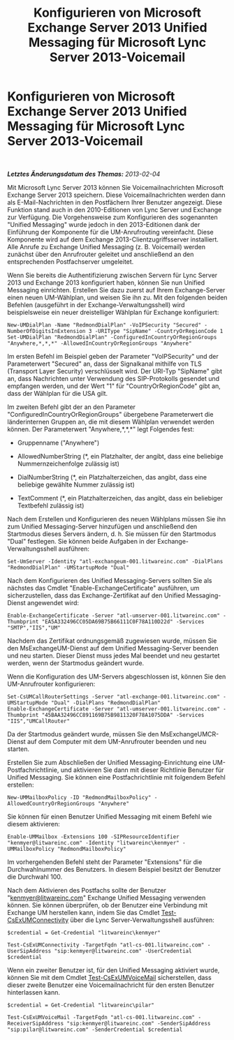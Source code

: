 ﻿---
title: Konfigurieren von Microsoft Exchange Server 2013 Unified Messaging für Microsoft Lync Server 2013-Voicemail
TOCTitle: Konfigurieren von Microsoft Exchange Server 2013 Unified Messaging für Microsoft Lync Server 2013-Voicemail
ms:assetid: 1be9c4f4-fd8e-4d64-9798-f8737b12e2ab
ms:mtpsurl: https://technet.microsoft.com/de-de/library/JJ687983(v=OCS.15)
ms:contentKeyID: 49890646
ms.date: 05/19/2016
mtps_version: v=OCS.15
ms.translationtype: HT
---

# Konfigurieren von Microsoft Exchange Server 2013 Unified Messaging für Microsoft Lync Server 2013-Voicemail

 

_**Letztes Änderungsdatum des Themas:** 2013-02-04_

Mit Microsoft Lync Server 2013 können Sie Voicemailnachrichten Microsoft Exchange Server 2013 speichern. Diese Voicemailnachrichten werden dann als E-Mail-Nachrichten in den Postfächern Ihrer Benutzer angezeigt. Diese Funktion stand auch in den 2010-Editionen von Lync Server und Exchange zur Verfügung. Die Vorgehensweise zum Konfigurieren des sogenannten "Unified Messaging" wurde jedoch in den 2013-Editionen dank der Einführung der Komponente für die UM-Anrufrouting vereinfacht. Diese Komponente wird auf dem Exchange 2013-Clientzugriffsserver installiert. Alle Anrufe zu Exchange Unified Messaging (z. B. Voicemail) werden zunächst über den Anrufrouter geleitet und anschließend an den entsprechenden Postfachserver umgeleitet.

Wenn Sie bereits die Authentifizierung zwischen Servern für Lync Server 2013 und Exchange 2013 konfiguriert haben, können Sie nun Unified Messaging einrichten. Erstellen Sie dazu zuerst auf Ihrem Exchange-Server einen neuen UM-Wählplan, und weisen Sie ihn zu. Mit den folgenden beiden Befehlen (ausgeführt in der Exchange-Verwaltungsshell) wird beispielsweise ein neuer dreistelliger Wählplan für Exchange konfiguriert:

    New-UMDialPlan -Name "RedmondDialPlan" -VoIPSecurity "Secured" -NumberOfDigitsInExtension 3 -URIType "SipName" -CountryOrRegionCode 1
    Set-UMDialPlan "RedmondDialPlan" -ConfiguredInCountryOrRegionGroups "Anywhere,*,*,*" -AllowedInCountryOrRegionGroups "Anywhere"

Im ersten Befehl im Beispiel geben der Parameter "VoIPSecurity" und der Parameterwert "Secured" an, dass der Signalkanal mithilfe von TLS (Transport Layer Security) verschlüsselt wird. Der URI-Typ "SipName" gibt an, dass Nachrichten unter Verwendung des SIP-Protokolls gesendet und empfangen werden, und der Wert "1" für "CountryOrRegionCode" gibt an, dass der Wählplan für die USA gilt.

Im zweiten Befehl gibt der an den Parameter "ConfiguredInCountryOrRegionGroups" übergebene Parameterwert die länderinternen Gruppen an, die mit diesem Wählplan verwendet werden können. Der Parameterwert "Anywhere,\*,\*,\*" legt Folgendes fest:

  - Gruppenname ("Anywhere")

  - AllowedNumberString (\*, ein Platzhalter, der angibt, dass eine beliebige Nummernzeichenfolge zulässig ist)

  - DialNumberString (\*, ein Platzhalterzeichen, das angibt, dass eine beliebige gewählte Nummer zulässig ist)

  - TextComment (\*, ein Platzhalterzeichen, das angibt, dass ein beliebiger Textbefehl zulässig ist)

Nach dem Erstellen und Konfigurieren des neuen Wählplans müssen Sie ihn zum Unified Messaging-Server hinzufügen und anschließend den Startmodus dieses Servers ändern, d. h. Sie müssen für den Startmodus "Dual" festlegen. Sie können beide Aufgaben in der Exchange-Verwaltungsshell ausführen:

    Set-UmServer -Identity "atl-exchangeum-001.litwareinc.com" -DialPlans "RedmondDialPlan" -UMStartupMode "Dual"

Nach dem Konfigurieren des Unified Messaging-Servers sollten Sie als nächstes das Cmdlet "Enable-ExchangeCertificate" ausführen, um sicherzustellen, dass das Exchange-Zertifikat auf den Unified Messaging-Dienst angewendet wird:

    Enable-ExchangeCertificate -Server "atl-umserver-001.litwareinc.com" -Thumbprint "EA5A332496CC05DA69B75B66111C0F78A110D22d" -Services "SMTP","IIS","UM"

Nachdem das Zertifikat ordnungsgemäß zugewiesen wurde, müssen Sie den MsExchangeUM-Dienst auf dem Unified Messaging-Server beenden und neu starten. Dieser Dienst muss jedes Mal beendet und neu gestartet werden, wenn der Startmodus geändert wurde.

Wenn die Konfiguration des UM-Servers abgeschlossen ist, können Sie den UM-Anrufrouter konfigurieren:

    Set-CsUMCallRouterSettings -Server "atl-exchange-001.litwareinc.com" -UMStartupMode "Dual" -DialPlans "RedmondDialPlan" 
    Enable-ExchangeCertificate -Server "atl-umserver-001.litwareinc.com" -Thumbprint "45BAA32496CC891169B75B9811320F78A1075DDA" -Services "IIS","UMCallRouter"

Da der Startmodus geändert wurde, müssen Sie den MsExchangeUMCR-Dienst auf dem Computer mit dem UM-Anrufrouter beenden und neu starten.

Erstellen Sie zum Abschließen der Unified Messaging-Einrichtung eine UM-Postfachrichtlinie, und aktivieren Sie dann mit dieser Richtlinie Benutzer für Unified Messaging. Sie können eine Postfachrichtlinie mit folgendem Befehl erstellen:

    New-UMMailboxPolicy -ID "RedmondMailboxPolicy" -AllowedCountryOrRegionGroups "Anywhere"

Sie können für einen Benutzer Unified Messaging mit einem Befehl wie diesem aktivieren:

    Enable-UMMailbox -Extensions 100 -SIPResourceIdentifier "kenmyer@litwareinc.com" -Identity "litwareinc\kenmyer" -UMMailboxPolicy "RedmondMailboxPolicy"

Im vorhergehenden Befehl steht der Parameter "Extensions" für die Durchwahlnummer des Benutzers. In diesem Beispiel besitzt der Benutzer die Durchwahl 100.

Nach dem Aktivieren des Postfachs sollte der Benutzer "kenmyer@litwareinc.com" Exchange Unified Messaging verwenden können. Sie können überprüfen, ob der Benutzer eine Verbindung mit Exchange UM herstellen kann, indem Sie das Cmdlet [Test-CsExUMConnectivity](test-csexumconnectivity.md) über die Lync Server-Verwaltungsshell ausführen:

    $credential = Get-Credential "litwareinc\kenmyer"
    
    Test-CsExUMConnectivity -TargetFqdn "atl-cs-001.litwareinc.com" -UserSipAddress "sip:kenmyer@litwareinc.com" -UserCredential $credential

Wenn ein zweiter Benutzer ist, für den Unified Messaging aktiviert wurde, können Sie mit dem Cmdlet [Test-CsExUMVoiceMail](test-csexumvoicemail.md) sicherstellen, dass dieser zweite Benutzer eine Voicemailnachricht für den ersten Benutzer hinterlassen kann.

    $credential = Get-Credential "litwareinc\pilar"
    
    Test-CsExUMVoiceMail -TargetFqdn "atl-cs-001.litwareinc.com" -ReceiverSipAddress "sip:kenmyer@litwareinc.com" -SenderSipAddress "sip:pilar@litwareinc.com" -SenderCredential $credential

